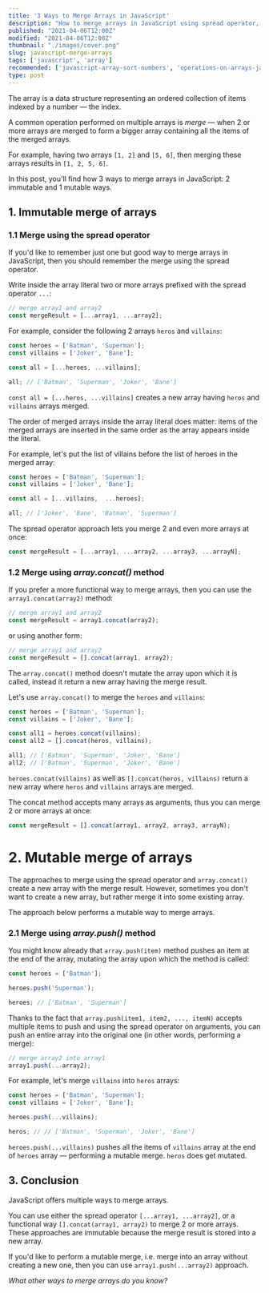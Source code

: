 ```yaml
---
title: '3 Ways to Merge Arrays in JavaScript'
description: "How to merge arrays in JavaScript using spread operator, array.concat() and array.push()."
published: "2021-04-06T12:00Z"
modified: "2021-04-06T12:00Z"
thumbnail: "./images/cover.png"
slug: javascript-merge-arrays
tags: ['javascript', 'array']
recommended: ['javascript-array-sort-numbers', 'operations-on-arrays-javascript']
type: post
---
```


The array is a data structure representing an ordered collection of items indexed by a number &mdash; the index.  

A common operation performed on multiple arrays is *merge* &mdash; when 2 or more arrays are merged to form a bigger array containing all the items of the merged arrays.  

For example, having two arrays `[1, 2]` and `[5, 6]`, then merging these arrays results in `[1, 2, 5, 6]`.  

In this post, you'll find how 3 ways to merge arrays in JavaScript: 2 immutable and 1 mutable ways.  

## 1. Immutable merge of arrays

### 1.1 Merge using the spread operator

If you'd like to remember just one but good way to merge arrays in JavaScript, then you should remember the merge using the spread operator.  

Write inside the array literal two or more arrays prefixed with the spread operator `...`:

```javascript
// merge array1 and array2
const mergeResult = [...array1, ...array2];
```

For example, consider the following 2 arrays `heros` and `villains`:

```javascript
const heroes = ['Batman', 'Superman'];
const villains = ['Joker', 'Bane'];

const all = [...heroes, ...villains];

all; // ['Batman', 'Superman', 'Joker', 'Bane']
```

`const all = [...heros, ...villains]` creates a new array having `heros` and `villains` arrays merged.  

The order of merged arrays inside the array literal does matter: items of the merged arrays are inserted in the same order as the array appears inside the literal. 

For example, let's put the list of villains before the list of heroes in the merged array:

```javascript
const heroes = ['Batman', 'Superman'];
const villains = ['Joker', 'Bane'];

const all = [...villains,  ...heroes];

all; // ['Joker', 'Bane', 'Batman', 'Superman']
```

The spread operator approach lets you merge 2 and even more arrays at once: 

```javascript
const mergeResult = [...array1, ...array2, ...array3, ...arrayN];
```

### 1.2 Merge using *array.concat()* method

If you prefer a more functional way to merge arrays, then you can use the `array1.concat(array2)` method:

```javascript
// merge array1 and array2
const mergeResult = array1.concat(array2);
```

or using another form:

```javascript
// merge array1 and array2
const mergeResult = [].concat(array1, array2);
```

The `array.concat()` method doesn't mutate the array upon which it is called, instead it return a new array having the merge result.    

Let's use `array.concat()` to merge the `heroes` and `villains`:

```javascript
const heroes = ['Batman', 'Superman'];
const villains = ['Joker', 'Bane'];

const all1 = heroes.concat(villains);
const all2 = [].concat(heros, villains);

all1; // ['Batman', 'Superman', 'Joker', 'Bane']
all2; // ['Batman', 'Superman', 'Joker', 'Bane']
```

`heroes.concat(villains)` as well as `[].concat(heros, villains)` return a new array where `heros` and `villains` arrays are merged.  

The concat method accepts many arrays as arguments, thus you can merge 2 or more arrays at once:

```javascript
const mergeResult = [].concat(array1, array2, array3, arrayN);
```

# 2. Mutable merge of arrays

The approaches to merge using the spread operator and `array.concat()` create a new array with the merge result. However, sometimes you don't want to create a new array, but rather merge it into some existing array.  

The approach below performs a mutable way to merge arrays.  

### 2.1 Merge using *array.push()* method

You might know already that `array.push(item)` method pushes an item at the end of the array, mutating the array upon which the method is called:  

```javascript
const heroes = ['Batman'];

heroes.push('Superman');

heroes; // ['Batman', 'Superman']
```

Thanks to the fact that `array.push(item1, item2, ..., itemN)` accepts multiple items to push and using the spread operator on arguments, you can push an entire array into the original one (in other words, performing a merge):

```javascript
// merge array2 into array1
array1.push(...array2);
```

For example, let's merge `villains` into `heros` arrays:

```javascript
const heroes = ['Batman', 'Superman'];
const villains = ['Joker', 'Bane'];

heroes.push(...villains);

heros; // // ['Batman', 'Superman', 'Joker', 'Bane']
```

`heroes.push(...villains)` pushes all the items of `villains` array at the end of `heroes` array &mdash; performing a mutable merge. `heros` does get mutated.  

## 3. Conclusion

JavaScript offers multiple ways to merge arrays.  

You can use either the spread operator `[...array1, ...array2]`, or a functional way `[].concat(array1, array2)` to merge 2 or more arrays. These approaches are immutable because the merge result is stored into a new array.  

If you'd like to perform a mutable merge, i.e. merge into an array without creating a new one, then you can use `array1.push(...array2)` approach.  

*What other ways to merge arrays do you know?*
